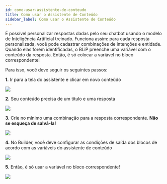 ```yaml
---
id: como-usar-assistente-de-conteudo
title: Como usar o Assistente de Conteúdo
sidebar_label: Como usar o Assistente de Conteúdo
---
```


É possível personalizar respostas dadas pelo seu chatbot usando o modelo de Inteligência Artificial treinado. Funciona assim: para cada resposta personalizada, você pode cadastrar combinações de intenções e entidade. Quando elas forem identificadas, o BLiP preenche uma variável com o conteúdo da resposta. Então, é só colocar a variável no bloco correspondente!

Para isso, você deve seguir os seguintes passos:

**1.** Ir para a tela do assistente e clicar em novo conteúdo

![](/img/ai/nlp/como-usar-assistente-de-conteudo-01.png)

**2.** Seu conteúdo precisa de um título e uma resposta

![](/img/ai/nlp/como-usar-assistente-de-conteudo-02.png)

**3.** Crie no mínimo uma combinação para a resposta correspondente. **Não se esqueça de salvá-la!**

![](/img/ai/nlp/como-usar-assistente-de-conteudo-03.png)

**4.** No Builder, você deve configurar as condições de saída dos blocos de acordo com as variáveis do assistente de conteúdo

![](/img/ai/nlp/como-usar-assistente-de-conteudo-04.png)

**5.** Então, é só usar a variável no bloco correspondente!

![](/img/ai/nlp/como-usar-assistente-de-conteudo-06.png)

<!-- Rating frame -->
<script type="text/javascript" src="/scripts/rating.js"/>